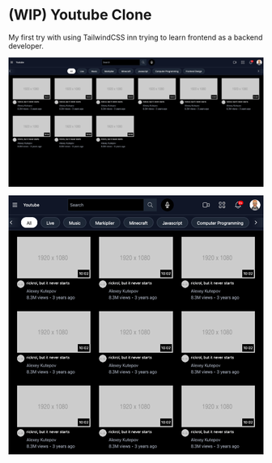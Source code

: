 # (WIP) Youtube Clone

My first try with using TailwindCSS inn trying to learn frontend as a backend developer.

![fullscreen](https://github.com/en1tan/youtube-clone/blob/main/Screenshot%202021-10-21%20at%2002.01.47.png)

![mobile](https://github.com/en1tan/youtube-clone/blob/main/Screenshot%202021-10-21%20at%2002.03.42.png)
